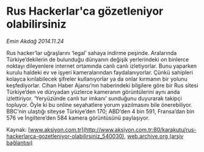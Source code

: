 # Rus Hackerlar'ca gözetleniyor olabilirsiniz

*Emin Akdağ 2014.11.24*

<div class="pNewsDetailMainContent" itemprop="articleBody">
 <p>
  Rus hacker’lar uğraşlarını ‘legal’ sahaya indirme peşinde. Aralarında Türkiye’dekilerin de bulunduğu dünyanın değişik yerlerindeki on binlerce noktayı dileyenlere internet ortamında canlı canlı izletiyorlar. Bunu yaparken kurulu haldeki ev ve işyeri kameralarından faydalanıyorlar. Çünkü sahipleri kolayca kırılabilecek şifreler kullanıyorlar ya da onlar kırmanın bir yolunu keşfediyorlar. Cihan Haber Ajansı’nın haberindeki bilgilere göre bir Rus sitesi Türkiye’den ve dünyadan yüzlerce kameranın görüntülerini aynı anda izlettiriyor. ‘Yeryüzünde canlı tur imkanı’ sunduğunu duyurarak takipçi topluyor. Öyle ki bu online seyahatlere yorum yazılmasını bile önerebiliyor. BBC’nin ulaştığı siteyse Türkiye’den 170; ABD’den 4 bin 591, Fransa’dan bin 576 ve İngiltere’den 584 kamera görüntüsünü paylaşıyor.
 </p>
</div>


Kaynak: [www.aksiyon.com.tr](http://www.aksiyon.com.tr:80/karakutu/rus-hackerlarca-gozetleniyor-olabilirsiniz_540030), [web.archive.org (arşiv bağlantısı)](http://web.archive.org/web/20141217175447/http://www.aksiyon.com.tr:80/karakutu/rus-hackerlarca-gozetleniyor-olabilirsiniz_540030)
